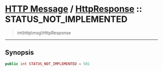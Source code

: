 # [HTTP Message](http.md) / [HttpResponse](http-HttpResponse.md) :: STATUS_NOT_IMPLEMENTED
 > im\http\msg\HttpResponse
____

## Synopsis
```php
public int STATUS_NOT_IMPLEMENTED = 501
```
